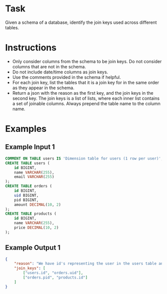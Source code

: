 # Task

Given a schema of a database, identify the join keys used across different tables.

# Instructions

- Only consider columns from the schema to be join keys. Do not consider columns that are not in the schema.
- Do not include date/time columns as join keys.
- Use the comments provided in the schema if helpful.
- For each join key, list the tables that it is a join key for in the same order as they appear in the schema.
- Return a json with the reason as the first key, and the join keys in the second key. The join keys is a list of lists, where each inner list contains a set of joinable columns. Always prepend the table name to the column name.

# Examples

## Example Input 1

```sql
COMMENT ON TABLE users IS 'Dimension table for users (1 row per user)';
CREATE TABLE users (
    id BIGINT,
    name VARCHAR(255),
    email VARCHAR(255)
);
CREATE TABLE orders (
    id BIGINT,
    uid BIGINT,
    pid BIGINT,
    amount DECIMAL(10, 2)
);
CREATE TABLE products (
    id BIGINT,
    name VARCHAR(255),
    price DECIMAL(10, 2)
);
```

## Example Output 1

```json
{
    "reason": "We have id's representing the user in the users table and the orders table. We also have id's representing the product in the orders and products tables. These are not date/time columns, so they are valid join keys.",
    "join_keys": [
        ["users.id", "orders.uid"],
        ["orders.pid", "products.id"]
    ]
}
```

